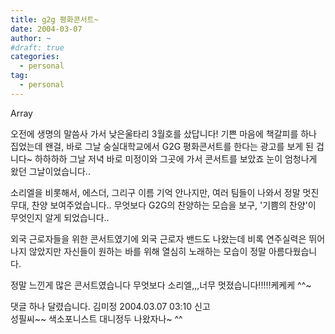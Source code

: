 ```yaml
---
title: g2g 평화콘서트~
date: 2004-03-07
author: ~
#draft: true
categories:
  - personal
tag:
  - personal
---
```




Array

오전에 생명의 말씀사 가서 낮은울타리 3월호를 샀답니다!
기쁜 마음에 책갈피를 하나 집었는데 왠걸,
바로 그날 숭실대학교에서 G2G 평화콘서트를 한다는 
광고를 보게 된 겁니다~
하하하하
그날 저녁 바로 미정이와 그곳에 가서 콘서트를 보았죠
눈이 엄청나게 왔던 그날이었습니다..

소리엘을 비롯해서, 에스더, 그리구 이름 기억 안나지만,
여러 팀들이 나와서 정말 멋진 무대, 찬양 보여주었습니다..
무엇보다 G2G의 찬양하는 모습을 보구,
'기쁨의 찬양'이 무엇인지 알게 되었습니다..

외국 근로자들을 위한 콘서트였기에
외국 근로자 밴드도 나왔는데
비록 연주실력은 뛰어나지 않았지만 자신들이 원하는 바를 위해
열심히 노래하는 모습이 정말 아름다웠습니다.

정말 느낀게 많은 콘서트였습니다
무엇보다 소리엘,,,너무 멋졌습니다!!!!!케케케
^^~


 댓글 하나 달렸습니다.
 김미정 2004.03.07 03:10 신고   
성필씨~~ 색소포니스트 대니정두 나왔자나~ ^^




